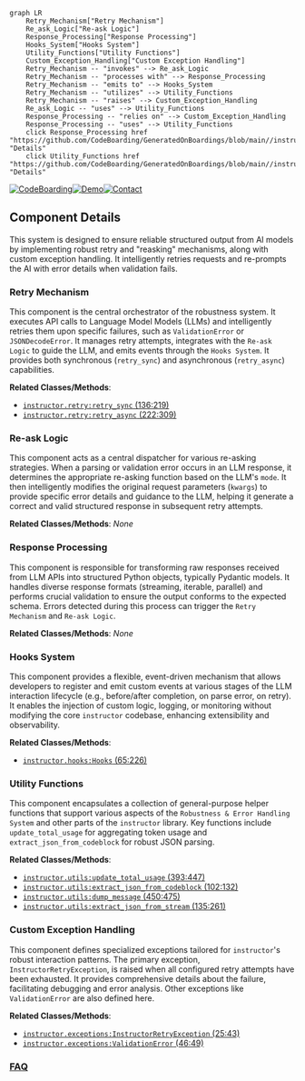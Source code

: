 ```mermaid
graph LR
    Retry_Mechanism["Retry Mechanism"]
    Re_ask_Logic["Re-ask Logic"]
    Response_Processing["Response Processing"]
    Hooks_System["Hooks System"]
    Utility_Functions["Utility Functions"]
    Custom_Exception_Handling["Custom Exception Handling"]
    Retry_Mechanism -- "invokes" --> Re_ask_Logic
    Retry_Mechanism -- "processes with" --> Response_Processing
    Retry_Mechanism -- "emits to" --> Hooks_System
    Retry_Mechanism -- "utilizes" --> Utility_Functions
    Retry_Mechanism -- "raises" --> Custom_Exception_Handling
    Re_ask_Logic -- "uses" --> Utility_Functions
    Response_Processing -- "relies on" --> Custom_Exception_Handling
    Response_Processing -- "uses" --> Utility_Functions
    click Response_Processing href "https://github.com/CodeBoarding/GeneratedOnBoardings/blob/main//instructor/Response_Processing.md" "Details"
    click Utility_Functions href "https://github.com/CodeBoarding/GeneratedOnBoardings/blob/main//instructor/Utility_Functions.md" "Details"
```
[![CodeBoarding](https://img.shields.io/badge/Generated%20by-CodeBoarding-9cf?style=flat-square)](https://github.com/CodeBoarding/GeneratedOnBoardings)[![Demo](https://img.shields.io/badge/Try%20our-Demo-blue?style=flat-square)](https://www.codeboarding.org/demo)[![Contact](https://img.shields.io/badge/Contact%20us%20-%20contact@codeboarding.org-lightgrey?style=flat-square)](mailto:contact@codeboarding.org)

## Component Details

This system is designed to ensure reliable structured output from AI models by implementing robust retry and "reasking" mechanisms, along with custom exception handling. It intelligently retries requests and re-prompts the AI with error details when validation fails.

### Retry Mechanism
This component is the central orchestrator of the robustness system. It executes API calls to Language Model Models (LLMs) and intelligently retries them upon specific failures, such as `ValidationError` or `JSONDecodeError`. It manages retry attempts, integrates with the `Re-ask Logic` to guide the LLM, and emits events through the `Hooks System`. It provides both synchronous (`retry_sync`) and asynchronous (`retry_async`) capabilities.


**Related Classes/Methods**:

- <a href="https://github.com/567-labs/instructor/blob/master/instructor/retry.py#L136-L219" target="_blank" rel="noopener noreferrer">`instructor.retry:retry_sync` (136:219)</a>
- <a href="https://github.com/567-labs/instructor/blob/master/instructor/retry.py#L222-L309" target="_blank" rel="noopener noreferrer">`instructor.retry:retry_async` (222:309)</a>


### Re-ask Logic
This component acts as a central dispatcher for various re-asking strategies. When a parsing or validation error occurs in an LLM response, it determines the appropriate re-asking function based on the LLM's `mode`. It then intelligently modifies the original request parameters (`kwargs`) to provide specific error details and guidance to the LLM, helping it generate a correct and valid structured response in subsequent retry attempts.


**Related Classes/Methods**: _None_

### Response Processing
This component is responsible for transforming raw responses received from LLM APIs into structured Python objects, typically Pydantic models. It handles diverse response formats (streaming, iterable, parallel) and performs crucial validation to ensure the output conforms to the expected schema. Errors detected during this process can trigger the `Retry Mechanism` and `Re-ask Logic`.


**Related Classes/Methods**: _None_

### Hooks System
This component provides a flexible, event-driven mechanism that allows developers to register and emit custom events at various stages of the LLM interaction lifecycle (e.g., before/after completion, on parse error, on retry). It enables the injection of custom logic, logging, or monitoring without modifying the core `instructor` codebase, enhancing extensibility and observability.


**Related Classes/Methods**:

- <a href="https://github.com/567-labs/instructor/blob/master/instructor/hooks.py#L65-L226" target="_blank" rel="noopener noreferrer">`instructor.hooks:Hooks` (65:226)</a>


### Utility Functions
This component encapsulates a collection of general-purpose helper functions that support various aspects of the `Robustness & Error Handling System` and other parts of the `instructor` library. Key functions include `update_total_usage` for aggregating token usage and `extract_json_from_codeblock` for robust JSON parsing.


**Related Classes/Methods**:

- <a href="https://github.com/567-labs/instructor/blob/master/instructor/utils.py#L393-L447" target="_blank" rel="noopener noreferrer">`instructor.utils:update_total_usage` (393:447)</a>
- <a href="https://github.com/567-labs/instructor/blob/master/instructor/utils.py#L102-L132" target="_blank" rel="noopener noreferrer">`instructor.utils:extract_json_from_codeblock` (102:132)</a>
- <a href="https://github.com/567-labs/instructor/blob/master/instructor/utils.py#L450-L475" target="_blank" rel="noopener noreferrer">`instructor.utils:dump_message` (450:475)</a>
- <a href="https://github.com/567-labs/instructor/blob/master/instructor/utils.py#L135-L261" target="_blank" rel="noopener noreferrer">`instructor.utils:extract_json_from_stream` (135:261)</a>


### Custom Exception Handling
This component defines specialized exceptions tailored for `instructor`'s robust interaction patterns. The primary exception, `InstructorRetryException`, is raised when all configured retry attempts have been exhausted. It provides comprehensive details about the failure, facilitating debugging and error analysis. Other exceptions like `ValidationError` are also defined here.


**Related Classes/Methods**:

- <a href="https://github.com/567-labs/instructor/blob/master/instructor/exceptions.py#L25-L43" target="_blank" rel="noopener noreferrer">`instructor.exceptions:InstructorRetryException` (25:43)</a>
- <a href="https://github.com/567-labs/instructor/blob/master/instructor/exceptions.py#L46-L49" target="_blank" rel="noopener noreferrer">`instructor.exceptions:ValidationError` (46:49)</a>




### [FAQ](https://github.com/CodeBoarding/GeneratedOnBoardings/tree/main?tab=readme-ov-file#faq)